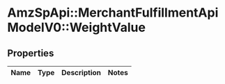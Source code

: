 # AmzSpApi::MerchantFulfillmentApiModelV0::WeightValue

## Properties
Name | Type | Description | Notes
------------ | ------------- | ------------- | -------------

